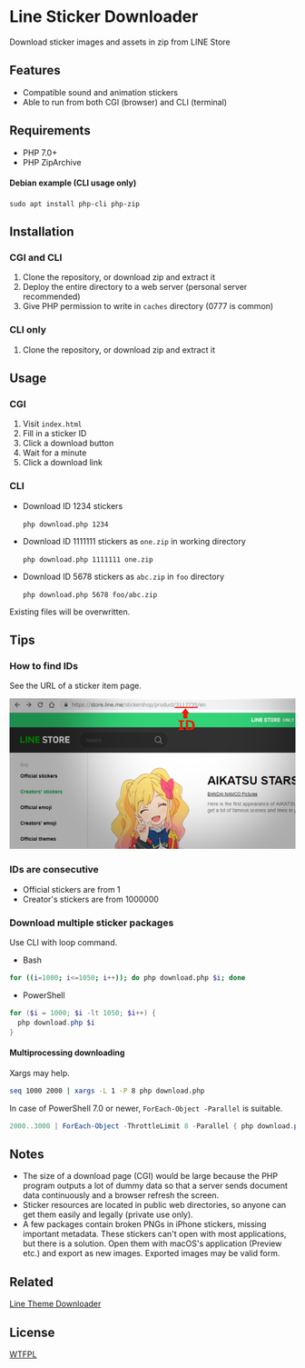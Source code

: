 # Line Sticker Downloader

Download sticker images and assets in zip from LINE Store

## Features

- Compatible sound and animation stickers
- Able to run from both CGI (browser) and CLI (terminal)

## Requirements

- PHP 7.0+
- PHP ZipArchive

#### Debian example (CLI usage only)

`sudo apt install php-cli php-zip`

## Installation

### CGI and CLI

1. Clone the repository, or download zip and extract it
2. Deploy the entire directory to a web server (personal server recommended)
3. Give PHP permission to write in `caches` directory (0777 is common)

### CLI only

1. Clone the repository, or download zip and extract it

## Usage

### CGI

1. Visit `index.html`
2. Fill in a sticker ID
3. Click a download button
4. Wait for a minute
5. Click a download link

### CLI

- Download ID 1234 stickers

  `php download.php 1234`

- Download ID 1111111 stickers as `one.zip` in working directory

  `php download.php 1111111 one.zip`

- Download ID 5678 stickers as `abc.zip` in `foo` directory

  `php download.php 5678 foo/abc.zip`

Existing files will be overwritten.

## Tips

### How to find IDs

See the URL of a sticker item page.

![Store](images/store_screen.png)

### IDs are consecutive

- Official stickers are from 1
- Creator's stickers are from 1000000

### Download multiple sticker packages

Use CLI with loop command.

- Bash

```bash
for ((i=1000; i<=1050; i++)); do php download.php $i; done
```

- PowerShell

```ps1
for ($i = 1000; $i -lt 1050; $i++) {
  php download.php $i
}
```

#### Multiprocessing downloading

Xargs may help.

```sh
seq 1000 2000 | xargs -L 1 -P 8 php download.php
```

In case of PowerShell 7.0 or newer, `ForEach-Object -Parallel` is suitable.

```ps1
2000..3000 | ForEach-Object -ThrottleLimit 8 -Parallel { php download.php $_ }
```

## Notes

- The size of a download page (CGI) would be large because the PHP program outputs a lot of dummy data so that a server sends document data continuously and a browser refresh the screen.
- Sticker resources are located in public web directories, so anyone can get them easily and legally (private use only).
- A few packages contain broken PNGs in iPhone stickers, missing important metadata. These stickers can't open with most applications, but there is a solution. Open them with macOS's application (Preview etc.) and export as new images. Exported images may be valid form.

## Related

[Line Theme Downloader](https://github.com/curegit/line-theme-downloader)

## License

[WTFPL](LICENSE)
